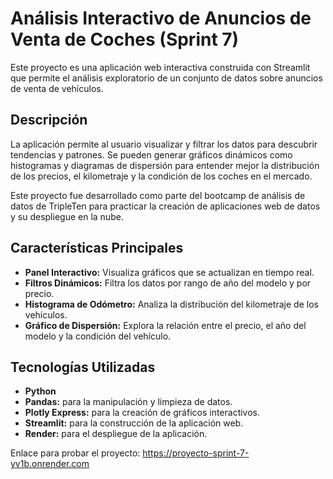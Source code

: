 # Análisis Interactivo de Anuncios de Venta de Coches (Sprint 7)

Este proyecto es una aplicación web interactiva construida con Streamlit que permite el análisis exploratorio de un conjunto de datos sobre anuncios de venta de vehículos.

## Descripción

La aplicación permite al usuario visualizar y filtrar los datos para descubrir tendencias y patrones. Se pueden generar gráficos dinámicos como histogramas y diagramas de dispersión para entender mejor la distribución de los precios, el kilometraje y la condición de los coches en el mercado.

Este proyecto fue desarrollado como parte del bootcamp de análisis de datos de TripleTen para practicar la creación de aplicaciones web de datos y su despliegue en la nube.

## Características Principales

* **Panel Interactivo:** Visualiza gráficos que se actualizan en tiempo real.
* **Filtros Dinámicos:** Filtra los datos por rango de año del modelo y por precio.
* **Histograma de Odómetro:** Analiza la distribución del kilometraje de los vehículos.
* **Gráfico de Dispersión:** Explora la relación entre el precio, el año del modelo y la condición del vehículo.

## Tecnologías Utilizadas

* **Python**
* **Pandas:** para la manipulación y limpieza de datos.
* **Plotly Express:** para la creación de gráficos interactivos.
* **Streamlit:** para la construcción de la aplicación web.
* **Render:** para el despliegue de la aplicación.

Enlace para probar el proyecto: https://proyecto-sprint-7-yv1b.onrender.com
